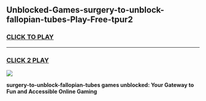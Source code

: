 
## Unblocked-Games-surgery-to-unblock-fallopian-tubes-Play-Free-tpur2
<h3>
<a href="https://premium76.site?title=surgery-to-unblock-fallopian-tubes&ref=21A">CLICK TO PLAY</a></h3>
<hr>

<h3>
<a href="https://premium76.site?title=surgery-to-unblock-fallopian-tubes&ref=21A">CLICK 2 PLAY</a>
  
</h3>

<a href="https://premium76.site?title=surgery-to-unblock-fallopian-tubes&ref=21A"><img src="https://clearcache.store/games.png"></a>


**surgery-to-unblock-fallopian-tubes games unblocked: Your Gateway to Fun and Accessible Online Gaming**
